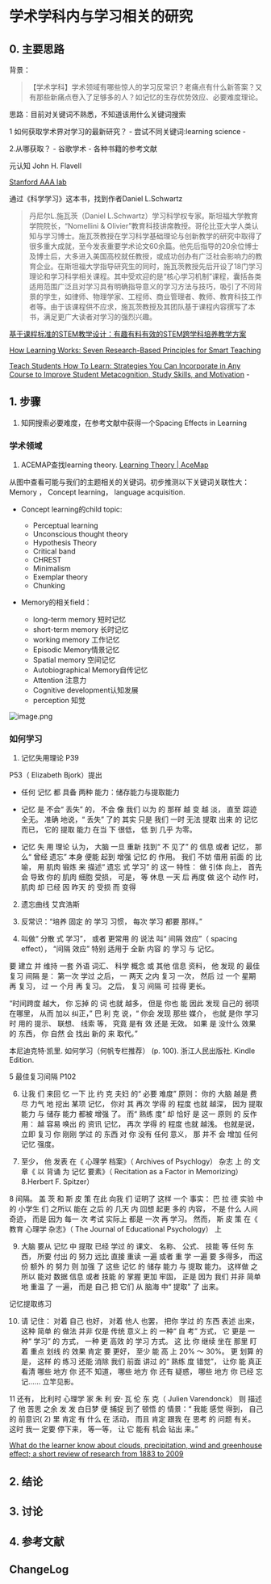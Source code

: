 # 学术学科内与学习相关的研究

## 0. 主要思路
背景：
> 【学术学科】学术领域有哪些惊人的学习反常识？老痛点有什么新答案？又有那些新痛点卷入了足够多的人？如记忆的生存优势效应、必要难度理论。

思路：目前对关键词不熟悉，不知道该用什么关键词搜索

 1 如何获取学术界对学习的最新研究？
	- 尝试不同关键词:learning science
	- 
 
2.从哪获取？
	- 谷歌学术
	- 各种书籍的参考文献

元认知 John H. Flavell


[Stanford AAA lab](http://aaalab.stanford.edu/about-us/index.html)

通过《科学学习》这本书，找到作者Daniel L.Schwartz
> 丹尼尔L.施瓦茨（Daniel L.Schwartz）学习科学权专家。斯坦福大学教育学院院长，“Nomellini & Olivier”教育科技讲席教授。哥伦比亚大学人类认知与学习博士。施瓦茨教授在学习科学基础理论与创新教学的研究中取得了很多重大成就，至今发表重要学术论文60余篇。他先后指导的20余位博士及博士后，大多进入美国高校就任教授，或成功创办有广泛社会影响力的教育企业。在斯坦福大学指导研究生的同时，施瓦茨教授先后开设了18门学习理论和学习科学相关课程。其中受欢迎的是“核心学习机制”课程，囊括各类适用范围广泛且对学习具有明确指导意义的学习方法与技巧，吸引了不同背景的学生，如律师、物理学家、工程师、商业管理者、教师、教育科技工作者等。由于该课程供不应求，施瓦茨教授及其团队基于课程内容撰写了本书，满足更广大读者对学习的强烈兴趣。

[基于课程标准的STEM教学设计：有趣有料有效的STEM跨学科培养教学方案](https://www.amazon.cn/dp/B07BGS37B2/ref=pd_rhf_se_s_qp_0_3?_encoding=UTF8&pd_rd_i=B07BGS37B2&pd_rd_r=46b7da8f-6bdf-4c43-a379-e1f3c2a9106f&pd_rd_w=62rNW&pd_rd_wg=9OY2u&psc=1&refRID=GQ8VJW7EN9AY3VS00MW2)

[How Learning Works: Seven Research-Based Principles for Smart Teaching](https://www.amazon.cn/dp/0470484101/ref=pd_rhf_se_s_cp_1_1?_encoding=UTF8&pd_rd_i=0470484101&pd_rd_r=46b7da8f-6bdf-4c43-a379-e1f3c2a9106f&pd_rd_w=05nBx&pd_rd_wg=9OY2u&psc=1&refRID=GQ8VJW7EN9AY3VS00MW2)

[Teach Students How To Learn: Strategies You Can Incorporate in Any Course to Improve Student Metacognition, Study Skills, and Motivation](https://www.amazon.cn/dp/162036316X/ref=pd_sim_14_1?_encoding=UTF8&pd_rd_i=162036316X&pd_rd_r=137df84a-dbe0-11e8-b69e-0f5ed3f047be&pd_rd_w=bselR&pd_rd_wg=glTMp&pf_rd_i=desktop-dp-sims&pf_rd_m=A1AJ19PSB66TGU&pf_rd_p=d1e83102-ea4c-4dbd-a0f7-37954c0da7ca&pf_rd_r=Q605XVDVD8B7W89SED3C&pf_rd_s=desktop-dp-sims&pf_rd_t=40701&psc=1&refRID=Q605XVDVD8B7W89SED3C)
	- 
## 1. 步骤

1. 知网搜索必要难度，在参考文献中获得一个Spacing Effects in Learning

### 学术领域
1. ACEMAP查找learning theory. [Learning Theory | AceMap](https://acemap.info/topic/topicpage?topicID=0581D104)

从图中查看可能与我们的主题相关的关键词。初步推测以下关键词关联性大：Memory
， Concept learning， language acquisition.

- Concept learning的child topic: 
	- Perceptual learning
	- Unconscious thought theory
	- Hypothesis Theory
	- Critical band
   -  CHREST
   -  Minimalism
	- Exemplar theory
	- Chunking 
 
 
- Memory的相关field： 
 	- long-term memory 短时记忆
 	- short-term memory 长时记忆
 	- working memory 工作记忆
 	- Episodic Memory情景记忆
 	- Spatial memory 空间记忆
	- Autobiographical Memory自传记忆
	- Attention 注意力
	- Cognitive development认知发展
	- perception 知觉

![image.png](https://upload-images.jianshu.io/upload_images/12040668-b9dd1f22d0a31c4b.png?imageMogr2/auto-orient/strip%7CimageView2/2/w/1240)





### 如何学习
1. 记忆失用理论 P39 

P53（ Elizabeth Bjork）提出

 - 任何 记忆 都 具备 两种 能力：储存能力与提取能力
 - 记忆 是 不会“ 丢失” 的， 不会 像 我们 以为 的 那样 越 变 越 淡， 直至 踪迹 全无。 准确 地说，“ 丢失” 了的 其实 只是 我们 一时 无法 提取 出来 的 记忆 而已， 它的 提取 能力 在当 下 很低， 低 到 几乎 为零。


- 记忆 失 用 理论 认为， 大脑 一旦 重新 找到“ 不 见了” 的 信息 或者 记忆， 那么“ 曾经 遗忘” 本身 便能 起到 增强 记忆 的 作用。 我们 不妨 借用 前面 的 比喻， 用 肌肉 锻炼 来 描述“ 遗忘 式 学习” 的 这一 特性： 做 引体 向上， 首先 会 导致 你的 肌肉 细胞 受损， 可是， 等 休息 一天 后 再度 做 这个 动作 时， 肌肉 却 已经 因 昨天 的 受损 而 变得



2. 遗忘曲线 艾宾浩斯

3. 反常识：“培养 固定 的 学习 习惯， 每次 学习 都要 那样。”

4. 叫做“ 分散 式 学习”， 或者 更常用 的 说法 叫“ 间隔 效应”（ spacing effect），
“间隔 效应” 特别 适用于 全新 内容 的 学习 与 记忆。

要 建立 并 维持 一套 外语 词汇、 科学 概念 或 其他 信息 资料， 他 发现 的 最佳 复习 间隔 是： 第一次 学过 之后， 一 两天 之内 复习 一次， 然后 过 一个 星期 再 复习， 过 一 个月 再 复习。 之后， 复习 间隔 可 拉得 更长。


“时间跨度 越大， 你 忘掉 的 词 也就 越多， 但是 你也 能 因此 发现 自己的 弱项 在哪里， 从而 加以 纠正，” 巴 利 克 说，“ 你会 发现 那些 媒介， 也就 是你 学习 时 用的 提示、 联想、 线索 等， 究竟 是有 效 还是 无效。 如果 是 没什么 效果 的 东西， 你 自然 会 找出 新的 来 取代。”

本尼迪克特·凯里. 如何学习（何帆专栏推荐） (p. 100). 浙江人民出版社. Kindle Edition. 

5 最佳复习间隔 P102

6. 让我 们 来回 忆 一下 比 约 克 夫妇 的“ 必要 难度” 原则： 你的 大脑 越是 费尽 力气 地 挖出 某项 记忆， 你对 其 再次 学得 的 程度 也就 越深， 因为 提取 能力 与 储存 能力 都被 增强 了。 而“ 熟练 度” 却 恰好 是 这一 原则 的 反作用： 越 容易 唤出 的 资讯 记忆， 再次 学得 的 程度 也就 越浅。 也就是说， 立即 复习 你 刚刚 学过 的 东西 对 你 没有 任何 意义， 那 并不 会 增加 任何 记忆 强度。

7. 至少， 他 发表 在《 心理学 档案》（ Archives of Psychlogy） 杂志 上 的 文章《 以 背诵 为 记忆 要素》（ Recitation as a Factor in Memorizing）
8.Herbert F. Spitzer）


8 间隔。 盖 茨 和 斯 皮 策 在此 向我 们 证明了 这样 一个 事实： 巴 拉 德 实验 中的 小学生 们 之所以 能在 之后 的 几天 内 回想 起更 多的 内容， 不是 什么 人间 奇迹， 而是 因为 每一 次 考试 实际上 都是 一次 再 学习。 然而， 斯 皮 策 在《 教育 心理学 杂志》（ The Journal of Educational Psychology） 上

9. 大脑 要从 记忆 中 提取 已经 学过 的 课文、 名称、 公式、 技能 等 任何 东西， 所要 付出 的 努力 远比 直接 重读 一遍 或者 重 学 一遍 要 多得多， 而这 份 额外 的 努力 则 加强 了 这些 记忆 的 储存 能力 与 提取 能力。 这样做 之所以 能对 数据 信息 或者 技能 的 掌握 更加 牢固， 正是 因为 我们 并非 简单 地 重温 了 一遍， 而是 自己 把 它们 从 脑海 中“ 提取” 了 出来。

记忆提取练习

10. 请 记住： 对着 自己 也好， 对着 他人 也罢， 把你 学过 的 东西 表述 出来， 这种 简单 的 做法 并非 仅是 传统 意义上 的 一种“ 自 考” 方式， 它 更是 一种“ 学习” 的 方式， 一种 更 高效 的 学习 方式。 这 比 你 继续 坐在 那里 盯着 重点 划线 的 效果 肯定 要 更好， 至少 能 高 上 20% ～ 30%。 更 划算 的 是， 这样 的 练习 还能 消除 我们 前面 讲过 的“ 熟练 度 错觉”， 让你 能 真正 看清 哪些 地方 你 还不 知道， 哪些 地方 你 还有 疑惑， 哪些 地方 你 已经 忘记…… 立竿见影。



11 还有， 比利时 心理学 家 朱 利 安· 瓦 伦 东 克（ Julien Varendonck） 则 描述 了 他 苦思 之余 发 发 白日梦 便 捕捉 到了 顿悟 的 情景：“ 我能 感觉 得到， 自己的 前意识( 2) 里 肯定 有 什么 在 活动， 而且 肯定 跟我 在 思考 的 问题 有关。 这时 我一 定要 停下来， 等一等， 让 它 能有 机会 钻出 来。”


[What do the learner know about clouds,
precipitation, wind and greenhouse effect;
a short review of research from 1883 to 2009](http://www.spbkbd.com/english/art_english/art_51_030211.pdf)


## 2. 结论
## 3. 讨论
## 4. 参考文献

## ChangeLog